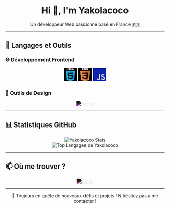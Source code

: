 <h1 align="center">Hi 👋, I'm Yakolacoco</h1>
<p align="center">Un développeur Web passionné basé en France 🇫🇷</p>

---

<h2>🚀 Langages et Outils</h2>

### 🌐 Développement Frontend
<p align="center">
  <a href="https://developer.mozilla.org/en/docs/Web/HTML" target="_blank"><img src="https://raw.githubusercontent.com/devicons/devicon/master/icons/html5/html5-original-wordmark.svg" alt="html5" width="42" height="42" style="filter: invert(1);" /></a>
  <a href="https://developer.mozilla.org/en/docs/Web/CSS" target="_blank"><img src="https://raw.githubusercontent.com/devicons/devicon/master/icons/css3/css3-original-wordmark.svg" alt="css3" width="42" height="42" style="filter: invert(1);" /></a>
   <a href="https://developer.mozilla.org/en/docs/Web/JavaScript" target="_blank"><img src="https://raw.githubusercontent.com/devicons/devicon/master/icons/javascript/javascript-original.svg" alt="javascript" width="42" height="42" style="filter: invert(1);" /></a>
</p>



### 🎨 Outils de Design
<p align="center">
  <a href="https://www.figma.com/" target="_blank"><img src="https://www.vectorlogo.zone/logos/figma/figma-icon.svg" alt="figma" width="42" height="42" style="filter: invert(1);" /></a>


---

<h2>📊 Statistiques GitHub</h2>
<p align="center">
 <img src="https://github-readme-stats.vercel.app/api?username=Yakolacoco&show_icons=true&theme=dark" alt="Yakolacoco Stats" />
<br />
<img src="https://github-readme-stats.vercel.app/api/top-langs?username=Yakolacoco&show_icons=true&locale=en&layout=compact&theme=dark" alt="Top Langages de Yakolacoco" />

  
  ---

<h2>📫 Où me trouver ?</h2>
<p align="center">
  <a href="mailto:Yakolacoco@gmail.com" target="_blank"><img src="https://www.vectorlogo.zone/logos/gmail/gmail-icon.svg" alt="Email" width="42" height="42" style="filter: invert(1);" /></a>
</p>

---

<p align="center">
  🚀 Toujours en quête de nouveaux défis et projets ! N'hésitez pas à me contacter !
</p>
